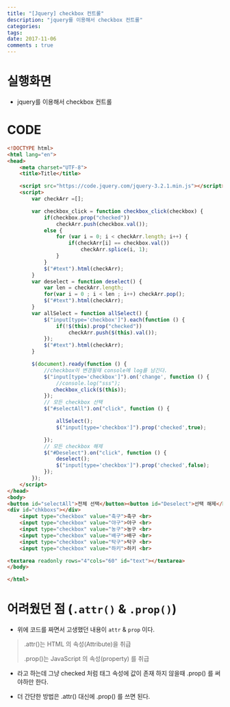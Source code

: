 ```yaml
---
title: "[Jquery] checkbox 컨트롤"
description: "jquery를 이용해서 checkbox 컨트롤"
categories: 
tags: 
date: 2017-11-06
comments : true
---
```


# 실행화면

* jquery를 이용해서 checkbox 컨트롤

<objec width="100%" height="400" data='/assets/src/jquery/checkbox.html'>
</object>

# CODE

```html
<!DOCTYPE html>
<html lang="en">
<head>
    <meta charset="UTF-8">
    <title>Title</title>

    <script src="https://code.jquery.com/jquery-3.2.1.min.js"></script>
    <script>
        var checkArr =[];

        var checkbox_click = function checkbox_click(checkbox) {
            if(checkbox.prop("checked"))
                checkArr.push(checkbox.val());
            else {
                for (var i = 0; i < checkArr.length; i++) {
                    if(checkArr[i] == checkbox.val())
                        checkArr.splice(i, 1);
                }
            }
            $("#text").html(checkArr);
        }
        var deselect = function deselect() {
            var len = checkArr.length;
            for(var i = 0 ; i < len ; i++) checkArr.pop();
            $("#text").html(checkArr);
        }
        var allSelect = function allSelect() {
            $("input[type='checkbox']").each(function () {
                if(!$(this).prop("checked"))
                    checkArr.push($(this).val());
            });
            $("#text").html(checkArr);
        }

        $(document).ready(function () {
            //checkbox이 변경될때 console에 log를 남긴다.
            $("input[type='checkbox']").on('change', function () {
                //console.log("sss");
               checkbox_click($(this));
            });
            // 모든 checkbox 선택
            $("#selectAll").on("click", function () {

                allSelect();
                $("input[type='checkbox']").prop('checked',true);

            });
            // 모든 checkbox 해제
            $("#Deselect").on("click", function () {
                deselect();
                $("input[type='checkbox']").prop('checked',false);
            });
        });
    </script>
</head>
<body>
<button id="selectAll">전체 선택</button><button id="Deselect">선택 해제</button> <br>
<div id="chkboxs"></div>
    <input type="checkbox" value="축구">축구 <br>
    <input type="checkbox" value="야구">야구 <br>
    <input type="checkbox" value="농구">농구 <br>
    <input type="checkbox" value="배구">배구 <br>
    <input type="checkbox" value="탁구">탁구 <br>
    <input type="checkbox" value="하키">하키 <br>

<textarea readonly rows="4"cols="60" id="text"></textarea>
</body>

</html>
```

# 어려웠던 점 (`.attr()` & `.prop()`)

* 위에 코드를 짜면서 고생했던 내용이 `attr` & `prop` 이다. 

> .attr()는 HTML 의 속성(Attribute)을 취급
> 
> .prop()는 JavaScript 의 속성(property) 를 취급
 
 * 라고 하는데 그냥 checked 처럼 태그 속성에 값이 존재 하지 않을때 .prop() 를 써야하만 한다.
 
 * 더 간단한 방법은 .attr() 대신에 .prop() 를 쓰면 된다.
 

